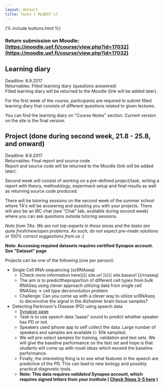 ```yaml
---
layout: default
title: Tasks | MLABST'17
---
```


{% include buttons.html %}

### Return submission on Moodle: [https://moodle.uef.fi/course/view.php?id=17032](https://moodle.uef.fi/course/view.php?id=17032)

## Learning diary
Deadline: 8.9.2017 <br>
Returnables: Filled learning diary (questions answered) <br>
Filled learning diary will be returned to the Moodle (link will be added later).

For the first week of the course, participants are required to submit filled
learning diary that consists of different questions related to given lectures. 

You can find the learning diary on "Course Notes" section. Current version 
on the site is the final version.

## Project (done during second week, 21.8 - 25.8, and onward)
Deadline: 8.9.2017 <br>
Returnables: Final report and source code <br>
Report and source code will be returned to the Moodle (link will be added later).

Second week will consist of working on a pre-defined project/task, writing a
report with theory, methodology, experiment setup and final results as well as returning source code produced. 

There will be tutoring sessions on the second week of the summer school where
TA's will be answering and assisting you with your projects. There will also be 
an IRC chat (see "Chat" tab, available during second week) where you can ask questions outside tutoring sessions. 

*Note from TAs: We are not top-experts in these areas and the tasks are quite fresh/new/open problems. As such, do not expect pre-made solutions or 100% correct suggestions from us :)*

**Note: Accessing required datasets requires certified Synapse account. See "Dataset" page**

Projects can be one of the following (one per person): 

- Single Cell RNA-sequencing (scRNAseq)
    - [Check more information here]({{ site.url }}/{{ site.baseurl }}/rnaseq)
    - The aim is to predicttheproportion of different cell types from bulk RNASeq using clever approach utilizing data from single cell RNASeq -> cell type deconvolution problem
    - Challenge: Can you come up with a clever way to utilize scRNAseq to deconvolve the signal in the Alzheimer brain tissue samples?
- Detecting Parkinson's Disease (PD) using speech data
    - [Synapse page](https://www.synapse.org/#!Synapse:syn4993293/wiki/)
    - Task is to use speech data ‘/aaaa/’ sound to predict whether speaker has PD or not. 
    - Speakers used iphone app to self collect the data. Large number of speakers and samples are available (> 50k samples). 
    - We will pre-select samples for training, validation and test sets. We will give the baseline performance on the test set and hope is that students will come up with novel ideas which exceed the baseline performance. 
    - Finally, the interesting thing is to see what features in the speech are predictive of the PD. This can lead to new biology and possibly practical diagnostic tools.
    - **Note: This data requires *validated* Synapse account, which requires signed letters from your institute ( [Check Steps 3-5  here](https://www.synapse.org/#!Synapse:syn4993293/wiki/247860) )**